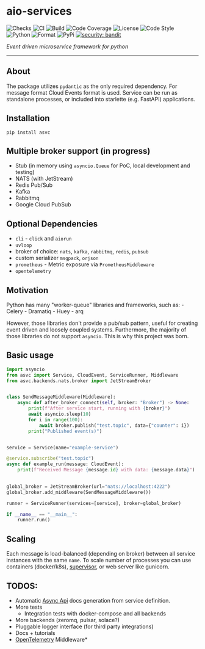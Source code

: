 # aio-services
![Checks](https://img.shields.io/github/checks-status/RaRhAeu/aio-services/main)
![CI](https://github.com/RaRhAeu/aio-services/workflows/CI/badge.svg)
![Build](https://github.com/RaRhAeu/aio-services/workflows/Publish/badge.svg)
![Code Coverage](https://codecov.io/gh/RaRhAeu/aio-services/branch/main/graph/badge.svg)
![License](https://img.shields.io/github/license/RaRhAeu/aio-services)
![Code Style](https://img.shields.io/badge/code%20style-black-000000.svg)
![Python](https://img.shields.io/pypi/pyversions/asvc)
![Format](https://img.shields.io/pypi/format/asvc)
![PyPi](https://img.shields.io/pypi/v/asvc)
[![security: bandit](https://img.shields.io/badge/security-bandit-yellow.svg)](https://github.com/PyCQA/bandit)

*Event driven microservice framework for python*

---

## About

The package utilizes `pydantic` as the only required dependency.
For message format Cloud Events format is used.
Service can be run as standalone processes, or included into starlette (e.g. FastAPI) applications.

## Installation

```shell
pip install asvc
```

## Multiple broker support (in progress)

- Stub (in memory using `asyncio.Queue` for PoC, local development and testing)
- NATS (with JetStream)
- Redis Pub/Sub
- Kafka
- Rabbitmq
- Google Cloud PubSub

## Optional Dependencies
  - `cli` - `click` and `aiorun`
  - `uvloop`
  - broker of choice: `nats`, `kafka`, `rabbitmq`, `redis`, `pubsub`
  - custom serializer `msgpack`, `orjson`
  - `prometheus` - Metric exposure via `PrometheusMiddleware`
  - `opentelemetry`


## Motivation

Python has many "worker-queue" libraries and frameworks, such as:
    - Celery
    - Dramatiq
    - Huey
    - arq

However, those libraries don't provide a pub/sub pattern, useful for creating
event driven and loosely coupled systems. Furthermore, the majority of those libraries
do not support `asyncio`. This is why this project was born.

## Basic usage


```python
import asyncio
from asvc import Service, CloudEvent, ServiceRunner, Middleware
from asvc.backends.nats.broker import JetStreamBroker


class SendMessageMiddleware(Middleware):
    async def after_broker_connect(self, broker: "Broker") -> None:
        print(f"After service start, running with {broker}")
        await asyncio.sleep(10)
        for i in range(100):
            await broker.publish("test.topic", data={"counter": i})
        print("Published event(s)")


service = Service(name="example-service")

@service.subscribe("test.topic")
async def example_run(message: CloudEvent):
    print(f"Received Message {message.id} with data: {message.data}")

        
global_broker = JetStreamBroker(url="nats://localhost:4222")
global_broker.add_middleware(SendMessageMiddleware())

runner = ServiceRunner(services=[service], broker=global_broker)

if __name__ == "__main__":
    runner.run()

```


## Scaling

Each message is load-balanced (depending on broker) between all service instances with the same `name`.
To scale number of processes you can use containers (docker/k8s), [supervisor](http://supervisord.org/),
or web server like gunicorn.


## TODOS:

- Automatic [Async Api](https://www.asyncapi.com/) docs generation from service definition.
- More tests
  - Integration tests with docker-compose and all backends
- More backends (zeromq, pulsar, solace?)
- Pluggable logger interface (for third party integrations)
- Docs + tutorials
- [OpenTelemetry](https://opentelemetry.io/) Middleware\*